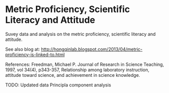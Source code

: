 Metric Proficiency, Scientific Literacy and Attitude
====================================================

Suvey data and analysis on the metric proficiency, scientific literacy and attitude.


See also blog at:
  http://hongqinlab.blogspot.com/2013/04/metric-proficiency-is-linked-to.html

References:
Freedman, Michael P. Journal of Research in Science Teaching, 1997, vol 34(4), p343-357, Relationship among laboratory instruction, attitude toward science, and achievement in science knowledge. 


TODO: 
  Updated data
  Principla component analysis
  

